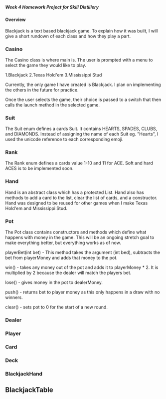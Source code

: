 ##### Week 4 Homework Project for Skill Distillery

#### Overview

Blackjack is a text based blackjack game. To explain how it was built, I will give a short rundown of each class and how they play a part.

### Casino

The Casino class is where main is. The user is prompted with a menu to select the game they would like to play.

1.Blackjack
2.Texas Hold'em
3.Mississippi Stud

Currently, the only game I have created is Blackjack. I plan on implementing the others in the future for practice.

Once the user selects the game, their choice is passed to a switch that then calls the launch method in the selected game.

### Suit

The Suit enum defines a cards Suit. It contains HEARTS, SPADES, CLUBS, and DIAMONDS. Instead of assigning the name of each Suit eg. "Hearts", I used the unicode reference to each corresponding emoji.

### Rank

The Rank enum defines a cards value 1-10 and 11 for ACE. Soft and hard ACES is to be implemented soon.

### Hand

Hand is an abstract class which has a protected List<Card>. Hand also has methods to add a card to the list, clear the list of cards, and a constructor.
Hand was designed to be reused for other games when I make Texas Hold'em and Mississippi Stud.

### Pot

The Pot class contains constructors and methods which define what happens with money in the game. This will be an ongoing stretch goal to make everything better, but everything works as of now.

playerBet(int bet) - This method takes the argument (int bed), subtracts the bet from playerMoney and adds that money to the pot.

win() - takes any money out of the pot and adds it to playerMoney * 2. It is multiplied by 2 because the dealer will match the players bet.

lose() - gives money in the pot to dealerMoney.

push() - returns bet to player money as this only happens in a draw with no winners.

clear() - sets pot to 0 for the start of a new round.

### Dealer



### Player

### Card

### Deck

### BlackjackHand

## BlackjackTable
